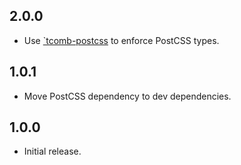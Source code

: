 ## 2.0.0
- Use [`tcomb-postcss](https://github.com/jedmao/tcomb-postcss) to enforce PostCSS types.

## 1.0.1
- Move PostCSS dependency to dev dependencies.

## 1.0.0
- Initial release.
